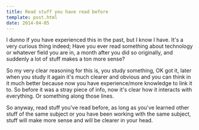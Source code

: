 ```yaml
---
title: Read stuff you have read before
template: post.html
date: 2014-04-05
---
```


I dunno if you have experienced this in the past, but I know I have.  It's a
very curious thing indeed; Have you ever read something about technology or
whatever field you are in, a month after you did so originally, and suddenly a
lot of stuff makes a ton more sense?

<!--
Like for example, I read something about how RAM works or what RAM is.  I sorta
understand, I know it stands for "Random Access Memory" and that gives me an
idea of what it does etc.

Then I'm reading about the motherboard a week later.  There I learn what it
does, why a good motherboard is good, what some ports are for, why they require
a certain order to put the RAM in (if you don't fill all the slots).

Then I read about... I dunno the processor and then later the graphics card. And
so on and so forth.

I see videos on the subject, read tons of posts etc.  You know just have an
interest in this stuff.

Then I decide I will read that first post about RAM.  *All of a sudden*, I learn
a TON more stuff from it.  Oh OK, so "DDRn" in RAM is actually the speed at
which it can transfer data.  OK.  Oh and it stands for "Double Data Rate".  OK,
cool. Oh OK, so the order of where you put the RAM matters because of how the
motherboard connects it to the processor and stuff.

This is just an example, actually what really happened is I heard something, I
looked it up cause I was curious and went on with my life.  But then
[this video by Computerphile][yt] completely cleared up for me WHY better parts
are better, you know?

[yt]: https://youtu.be/lNuPy-r1GuQ
-->

So my very clear reasoning for this is, you study something, OK got it, later
when you study it again it's much clearer and obvious and you can think in it
much better because now you have experience/more knowledge to link it to. So
before it was a stray piece of info, now it's clear how it interacts with
everything.  Or something along those lines.

So anyway, read stuff you've read before, as long as you've learned other stuff
of the same subject or you have been working with the same subject, stuff will
make more sense and will be clearer in your head.
